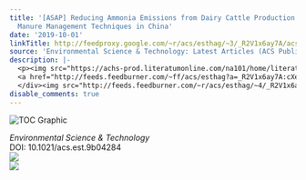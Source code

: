```yaml
---
title: '[ASAP] Reducing Ammonia Emissions from Dairy Cattle Production via Cost-Effective
  Manure Management Techniques in China'
date: '2019-10-01'
linkTitle: http://feedproxy.google.com/~r/acs/esthag/~3/_R2V1x6ay7A/acs.est.9b04284
source: 'Environmental Science & Technology: Latest Articles (ACS Publications)'
description: |-
  <p><img src="https://achs-prod.literatumonline.com/na101/home/literatum/publisher/achs/journals/content/esthag/0/esthag.ahead-of-print/acs.est.9b04284/20191001/images/medium/es9b04284_0006.gif" alt="TOC Graphic"/></p><div><cite>Environmental Science & Technology</cite></div><div>DOI: 10.1021/acs.est.9b04284</div><div class="feedflare">
  <a href="http://feeds.feedburner.com/~ff/acs/esthag?a=_R2V1x6ay7A:cXe0VIYAZLU:yIl2AUoC8zA"><img src="http://feeds.feedburner.com/~ff/acs/esthag?d=yIl2AUoC8zA" border="0"></img></a>
  </div><img src="http://feeds.feedburner.com/~r/acs/esthag/~4/_R2V1x6ay7A" ...
disable_comments: true
---
```

<p><img src="https://achs-prod.literatumonline.com/na101/home/literatum/publisher/achs/journals/content/esthag/0/esthag.ahead-of-print/acs.est.9b04284/20191001/images/medium/es9b04284_0006.gif" alt="TOC Graphic"/></p><div><cite>Environmental Science & Technology</cite></div><div>DOI: 10.1021/acs.est.9b04284</div><div class="feedflare">
<a href="http://feeds.feedburner.com/~ff/acs/esthag?a=_R2V1x6ay7A:cXe0VIYAZLU:yIl2AUoC8zA"><img src="http://feeds.feedburner.com/~ff/acs/esthag?d=yIl2AUoC8zA" border="0"></img></a>
</div><img src="http://feeds.feedburner.com/~r/acs/esthag/~4/_R2V1x6ay7A" ...